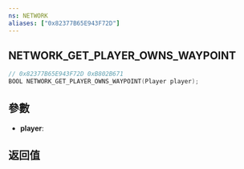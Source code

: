 ```yaml
---
ns: NETWORK
aliases: ["0x82377B65E943F72D"]
---
```

## NETWORK_GET_PLAYER_OWNS_WAYPOINT

```c
// 0x82377B65E943F72D 0xB802B671
BOOL NETWORK_GET_PLAYER_OWNS_WAYPOINT(Player player);
```

## 參數
* **player**: 

## 返回值
